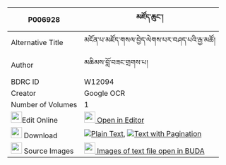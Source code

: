 |P006928|མཛོད་ཆུང་། 
| --- | --- 
|Alternative Title |མངོན་པ་མཛོད་གསལ་བྱེད་ལེགས་པར་བཤད་པའི་རྒྱ་མཚོ།
|Author| མཆིམས་བློ་བཟང་གྲགས་པ།
|BDRC ID | W12094
|Creator | Google OCR
|Number of Volumes| 1
|<img width="25" src="https://img.icons8.com/color/25/000000/edit-property.png">Edit Online| [<img width="25" src="https://avatars.githubusercontent.com/u/45091458?s=200&v=4"> Open in Editor](http://editor.openpecha.org/P006928)
|<img width="25" src="https://img.icons8.com/fluent/48/000000/download-2.png"/>  Download | [![](https://img.icons8.com/color/20/000000/txt.png)Plain Text](https://github.com/Openpecha/P006928/releases/download/v1/dzo_chung_plain_P006928.zip), [![](https://img.icons8.com/color/20/000000/txt.png)Text with Pagination](https://github.com/Openpecha/P006928/releases/download/v1/dzo_chung_pages_P006928.zip)
|<img width="25" src="https://img.icons8.com/plasticine/100/000000/pictures-folder.png"/>  Source Images | [<img width="25" src="https://library.bdrc.io/icons/BUDA-small.svg"> Images of text file open in BUDA](https://library.bdrc.io/show/bdr:W12094)